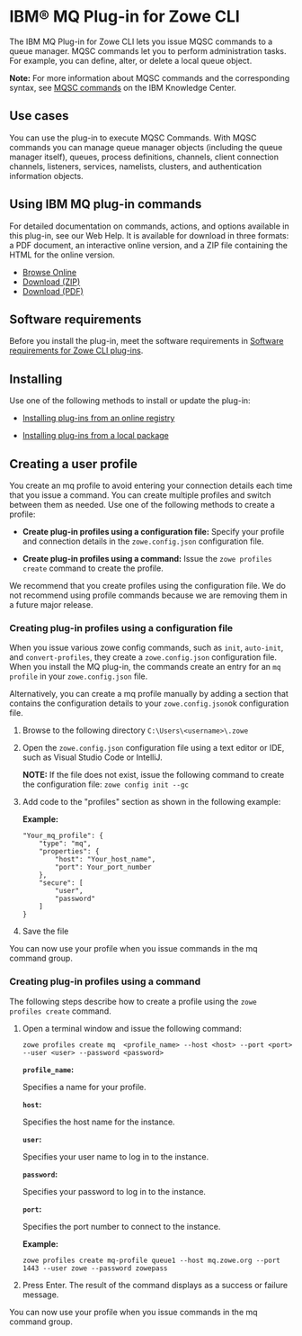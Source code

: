 # IBM® MQ Plug-in for Zowe CLI

The IBM MQ Plug-in for Zowe CLI lets you issue MQSC commands to a queue manager. MQSC commands let you to perform administration tasks. For example, you can define, alter, or delete a local queue object.

**Note:** For more information about MQSC commands and the corresponding syntax, see [MQSC commands](https://www.ibm.com/support/knowledgecenter/en/SSFKSJ_9.1.0/com.ibm.mq.ref.adm.doc/q085130_.htm) on the IBM Knowledge Center.

## Use cases

You can use the plug-in to execute MQSC Commands. With MQSC commands you can manage queue manager objects (including the queue manager itself), queues, process definitions, channels, client connection channels, listeners, services, namelists, clusters, and authentication information objects.

## Using IBM MQ plug-in commands

For detailed documentation on commands, actions, and options available in this plug-in, see our Web Help. It is available for download in three formats: a PDF document, an interactive online version, and a ZIP file containing the HTML for the online version.

- <a href="/v2.16.x/web_help/index.html" target="_blank">Browse Online</a>
- <a href="/v2.16.x/zowe_web_help.zip" target="_blank">Download (ZIP)</a>
- <a href="/v2.16.x/CLIReference_Zowe.pdf" target="_blank">Download (PDF)</a>

## Software requirements

Before you install the plug-in, meet the software requirements in [Software requirements for Zowe CLI plug-ins](cli-swreqplugins.md).

## Installing

Use one of the following methods to install or update the plug-in:

- [Installing plug-ins from an online registry](cli-installplugins.md#installing-plug-ins-from-an-online-registry)

- [Installing plug-ins from a local package](cli-installplugins.md#installing-plug-ins-from-a-local-package)

## Creating a user profile

You create an mq profile to avoid entering your connection details each time that you issue a command. You can create multiple profiles and switch between them as needed. Use one of the following methods to create a profile:

- **Create plug-in profiles using a configuration file:** Specify your profile and connection details in the `zowe.config.json` configuration file.

- **Create plug-in profiles using a command:** Issue the `zowe profiles create` command to create the profile.

We recommend that you create profiles using the configuration file. We do not recommend using profile commands because we are removing them in a future major release.


### Creating plug-in profiles using a configuration file

When you issue various zowe config commands, such as `init`, `auto-init`, and `convert-profiles`, they create a `zowe.config.json` configuration file. When you install the MQ plug-in, the commands create an entry for an `mq profile` in your `zowe.config.json` file.

Alternatively, you can create a mq profile manually by adding a section that contains the configuration details to your `zowe.config.json`ok configuration file.

1. Browse to the following directory `C:\Users\<username>\.zowe`

2. Open the `zowe.config.json` configuration file using a text editor or IDE, such as Visual Studio Code or IntelliJ. 

    **NOTE:** If the file does not exist, issue the following command to create the configuration file: `zowe config init --gc`

3. Add code to the "profiles" section as shown in the following example: 

    **Example:**
    ```
    "Your_mq_profile": {
        "type": "mq",
        "properties": {
            "host": "Your_host_name",
            "port": Your_port_number
        },
        "secure": [
            "user",
            "password"
        ]
    }
    ```
4. Save the file

You can now use your profile when you issue commands in the mq command group.

### Creating plug-in profiles using a command

The following steps describe how to create a profile using the `zowe profiles create` command.

1. Open a terminal window and issue the following command:

    ```
    zowe profiles create mq  <profile_name> --host <host> --port <port> --user <user> --password <password>
    ```

    **`profile_name`:**

    Specifies a name for your profile.

    **`host`:**

    Specifies the host name for the instance.

    **`user`:**

    Specifies your user name to log in to the instance.

    **`password`:**

    Specifies your password to log in to the instance.

    **`port`:**

    Specifies the port number to connect to the instance.

    **Example:**

    ```
    zowe profiles create mq-profile queue1 --host mq.zowe.org --port 1443 --user zowe --password zowepass
    ```

2. Press Enter. The result of the command displays as a success or failure message.

You can now use your profile when you issue commands in the mq command group.